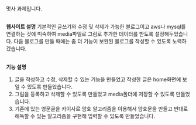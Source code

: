 멋사 과제입니다.
##
<strong>웹사이트 설명</strong>
 기본적인 글쓰기와  수정 및 삭제가 가능한 블로그이고 aws나 mysql를 연결하는 것에 미숙하여  media파일로 그림로 추가한 데이터를 받도록 설정해두었습니다.  다음 블로그를 만들 때에는 좀 더 기능이 보완된 블로그를 작성할 수 있도록 노력하겠습니다.
##
<strong>기능 설명</strong>
1. 글을 작성하고 수정, 삭제할 수 있는 기능을 만들었고 작성한 글은 home화면에 보일 수 있도록 만들었습니다. 
2. 그림을 등록하고 삭제할 수 있도록 만들었고 media폴더에 저장할 수 있도록 만들었습니다.
3. 기존에 있는 영문글을 카이사르 암호 알고리즘을 이용해서 암호문을 만들고 반대로 해독할 수 있는 알고리즘을 구현해 입력할 수 있도록 만들었습니다. 

